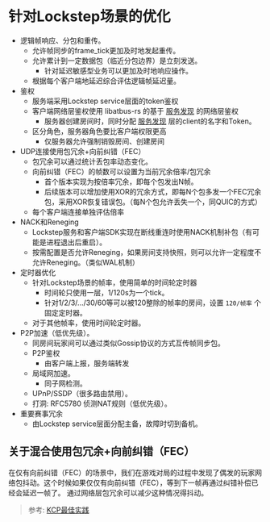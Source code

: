 # 针对Lockstep场景的优化

+ 逻辑帧响应、分包和重传。
  + 允许帧同步的frame_tick更加及时地发起重传。
  + 允许累计到一定数据包（临近分包边界）是立刻发送。
    + 针对延迟敏感型业务可以更加及时地响应操作。
  + 根据每个客户端地延迟综合评估逻辑帧延迟量。
+ 鉴权
  + 服务端采用Lockstep service层面的token鉴权
  + 客户端网络层鉴权使用 libatbus-rs 的基于 [服务发现](../discovery.md) 的网络层鉴权
    + 服务器创建房间时，同时分配 [服务发现](../discovery.md) 层的client的名字和Token。
  + 区分角色，服务器角色要比客户端权限更高
    + 仅服务器允许强制销毁房间、创建房间
+ UDP连接使用包冗余+向前纠错（FEC）
  + 包冗余可以通过统计丢包率动态变化。
  + 向前纠错（FEC）的帧数可以设置为当前冗余倍率/包冗余
    + 首个版本实现为按倍率冗余，即每个包发出N帧。
    + 后续版本可以增加使用XOR的冗余方式，即每N个包多发一个FEC冗余包，采用XOR恢复错误包。（每N个包允许丢失一个，同QUIC的方式）
  + 每个客户端连接单独评估倍率
+ NACK和Reneging
  + Lockstep服务和客户端SDK实现在断线重连时使用NACK机制补包（有可能是进程退出后重启）。
  + 按需配置是否允许Reneging，如果房间支持快照，则可以允许一定程度不允许Reneging。（类似WAL机制）
+ 定时器优化
  + 针对Lockstep场景的帧率，使用简单的时间轮定时器
    + 时间轮只使用一层，1/120s为一个tick。
    + 针对1/2/3/.../30/60等可以被120整除的帧率的房间，设置 `120/帧率` 个固定定时器。
  + 对于其他帧率，使用时间轮定时器。
+ P2P加速（低优先级）。
  + 同房间玩家间可以通过类似Gossip协议的方式互传帧同步包。
  + P2P鉴权
    + 由客户端上报，服务端转发
  + 局域网加速。
    + 同子网检测。
  + UPnP/SSDP（很多路由禁用）。
  + 打洞: RFC5780 侦测NAT规则（低优先级）。
+ 重要赛事冗余
  + 由Lockstep service层面分配主备，故障时切到备机。

## 关于混合使用包冗余+向前纠错（FEC）

在仅有向前纠错（FEC）的场景中，我们在游戏对局的过程中发现了偶发的玩家网络包抖动。这个时候如果仅仅有向前纠错（FEC），等到下一帧再通过纠错补偿已经会延迟一帧了。
通过网络层包冗余可以减少这种情况得抖动。

> 参考: [KCP最佳实践][1]

[1]: https://github.com/skywind3000/kcp/wiki/KCP-Best-Practice
